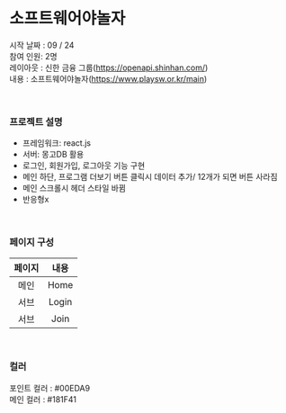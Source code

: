 # 소프트웨어야놀자

시작 날짜 : 09 / 24   
참여 인원: 2명   
레이아웃 : 신한 금융 그룹(https://openapi.shinhan.com/)   
내용 : 소프트웨어야놀자(https://www.playsw.or.kr/main)   

<br />   


### 프로젝트 설명
- 프레임워크: react.js
- 서버: 몽고DB 활용
- 로그인, 회원가입, 로그아웃 기능 구현
- 메인 하단, 프로그램 더보기 버튼 클릭시 데이터 추가/ 12개가 되면 버튼 사라짐 
- 메인 스크롤시 헤더 스타일 바뀜
- 반응형x

<br />   

### 페이지 구성
페이지 | 내용
:--: | :--:
메인 | Home
서브 | Login
서브 | Join

<br />   

### 컬러
포인트 컬러 : #00EDA9   
메인 컬러 : #181F41

